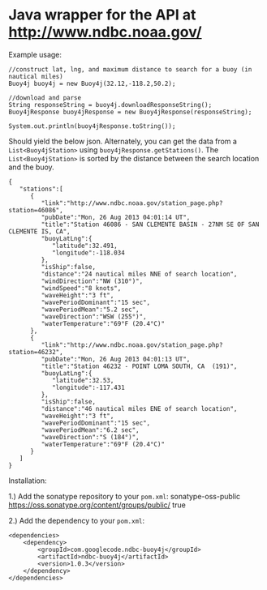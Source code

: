 # Java wrapper for the API at http://www.ndbc.noaa.gov/

Example usage:

    //construct lat, lng, and maximum distance to search for a buoy (in nautical miles)
	Buoy4j buoy4j = new Buoy4j(32.12,-118.2,50.2);

    //download and parse
	String responseString = buoy4j.downloadResponseString();				
	Buoy4jResponse buoy4jResponse = new Buoy4jResponse(responseString);

	System.out.println(buoy4jResponse.toString());

Should yield the below json. Alternately, you can get the data from a `List<Buoy4jStation>` using `buoy4jResponse.getStations()`. The `List<Buoy4jStation>` is sorted by the distance between the search location and the buoy.


	{
	   "stations":[
	      {
	         "link":"http://www.ndbc.noaa.gov/station_page.php?station=46086",
	         "pubDate":"Mon, 26 Aug 2013 04:01:14 UT",
	         "title":"Station 46086 - SAN CLEMENTE BASIN - 27NM SE OF SAN CLEMENTE IS, CA",
	         "buoyLatLng":{
	            "latitude":32.491,
	            "longitude":-118.034
	         },
	         "isShip":false,
	         "distance":"24 nautical miles NNE of search location",
	         "windDirection":"NW (310°)",
	         "windSpeed":"8 knots",
	         "waveHeight":"3 ft",
	         "wavePeriodDominant":"15 sec",
	         "wavePeriodMean":"5.2 sec",
	         "waveDirection":"WSW (255°)",
	         "waterTemperature":"69°F (20.4°C)"
	      },
	      {
	         "link":"http://www.ndbc.noaa.gov/station_page.php?station=46232",
	         "pubDate":"Mon, 26 Aug 2013 04:01:13 UT",
	         "title":"Station 46232 - POINT LOMA SOUTH, CA  (191)",
	         "buoyLatLng":{
	            "latitude":32.53,
	            "longitude":-117.431
	         },
	         "isShip":false,
	         "distance":"46 nautical miles ENE of search location",
	         "waveHeight":"3 ft",
	         "wavePeriodDominant":"15 sec",
	         "wavePeriodMean":"6.2 sec",
	         "waveDirection":"S (184°)",
	         "waterTemperature":"69°F (20.4°C)"
	      }
	   ]
	}



Installation:

1.) Add the sonatype repository to your `pom.xml`:
	<repositories>
		<repository>
			<id>sonatype-oss-public</id>
			<url>https://oss.sonatype.org/content/groups/public/</url>
			<releases>
				<enabled>true</enabled>
			</releases>
		</repository>
	</repositories>

2.) Add the dependency to your `pom.xml`:

	<dependencies>
		<dependency>
			<groupId>com.googlecode.ndbc-buoy4j</groupId>
			<artifactId>ndbc-buoy4j</artifactId>
			<version>1.0.3</version>
		</dependency>
	</dependencies>

